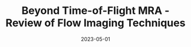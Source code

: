 ---
title: "Beyond Time-of-Flight MRA - Review of Flow Imaging Techniques"
collection: publications
permalink: /publication/2023-05-01-capel
date: 2023-05-01
venue: 'Neurographics'
paperurl: 
link:
code: 
github: 
citation: 'Capel, K. W., Roberts, G. S., Kuner, A. D., Manunga, J., Chang, W., Spahic, A., Peret, A., Wieben, O., Johnson, K. M., & Eisenmenger, L. B. "Beyond Time-of-Flight MRA - Review of Flow Imaging Techniques". <i>Accepted to Neurographics</i>.'
---